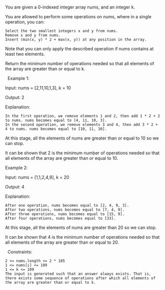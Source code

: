 You are given a 0-indexed integer array nums, and an integer k.

You are allowed to perform some operations on nums, where in a single operation, you can:


	Select the two smallest integers x and y from nums.
	Remove x and y from nums.
	Insert (min(x, y) * 2 + max(x, y)) at any position in the array.


Note that you can only apply the described operation if nums contains at least two elements.

Return the minimum number of operations needed so that all elements of the array are greater than or equal to k.

 
Example 1:


Input: nums = [2,11,10,1,3], k = 10

Output: 2

Explanation:


	In the first operation, we remove elements 1 and 2, then add 1 * 2 + 2 to nums. nums becomes equal to [4, 11, 10, 3].
	In the second operation, we remove elements 3 and 4, then add 3 * 2 + 4 to nums. nums becomes equal to [10, 11, 10].


At this stage, all the elements of nums are greater than or equal to 10 so we can stop. 

It can be shown that 2 is the minimum number of operations needed so that all elements of the array are greater than or equal to 10.


Example 2:


Input: nums = [1,1,2,4,9], k = 20

Output: 4

Explanation:


	After one operation, nums becomes equal to [2, 4, 9, 3]. 
	After two operations, nums becomes equal to [7, 4, 9]. 
	After three operations, nums becomes equal to [15, 9]. 
	After four operations, nums becomes equal to [33].


At this stage, all the elements of nums are greater than 20 so we can stop. 

It can be shown that 4 is the minimum number of operations needed so that all elements of the array are greater than or equal to 20.


 
Constraints:


	2 <= nums.length <= 2 * 105
	1 <= nums[i] <= 109
	1 <= k <= 109
	The input is generated such that an answer always exists. That is, there exists some sequence of operations after which all elements of the array are greater than or equal to k.

